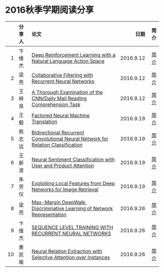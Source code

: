 # 2016秋季学期阅读分享

| |     分享人        | 论文           | 日期  | 简介 |
|-------------:|:-------------|:-------------| -----:| ---:|
|  1 | 卞维杰 | [Deep Reinforcement Learning with a Natural Language Action Space](https://arxiv.org/abs/1511.04636)      | 2016.9.12 | [简介](https://zhuanlan.zhihu.com/p/22543440) |
|  2 | 梁亮 | [Collaborative Filtering with Recurrent Neural Networks](http://arxiv.org/abs/1608.07400)      | 2016.9.12 | [简介](https://zhuanlan.zhihu.com/p/22547637) |
|  3 | 王梓良 | [A Thorough Examination of the CNN/Daily Mail Reading Comprehension Task](http://nlp.stanford.edu/pubs/chen2016thorough.pdf)      | 2016.9.12 | [简介](https://zhuanlan.zhihu.com/p/22685175?refer=c_51425207) |
|  4 | 王毅 | [Factored Neural Machine Translation](http://arxiv.org/abs/1609.04621)      | 2016.9.19 | [简介](https://zhuanlan.zhihu.com/p/22618651?refer=c_51425207) |
|  5 | 熊志远 | [Bidirectional Recurrent Convolutional Neural Network for Relation Classification](https://link.zhihu.com/?target=http%3A//www.aclweb.org/anthology/P/P16/P16-1072.pdf)      | 2016.9.19 | [简介](https://zhuanlan.zhihu.com/p/22683996?refer=c_51425207) |
|  6 | 王新波 | [Neural Sentiment Classification with User and Product Attention](http://www.thunlp.org/~chm/publications/emnlp2016_NSCUPA.pdf)      | 2016.9.19 | [简介](https://zhuanlan.zhihu.com/p/22629800?refer=c_51425207) |
|  7 | 朱芳仪 | [Exploiting Local Features from Deep Networks for Image Retrieval](http://arxiv.org/abs/1511.07053)      | 2016.9.19 | [简介](https://zhuanlan.zhihu.com/p/22654587?refer=c_51425207) |
|  8 | 梁亮 | [Max-Margin DeepWalk: Discriminative Learning of Network Representation](http://10.3.200.202/cache/13/03/tsinghua.edu.cn/242c9fcdfd9d8abcd346f8ee4da14535/ijcai2016_mmdw.pdf)      | 2016.9.26 | [简介](https://zhuanlan.zhihu.com/p/22660025) |
|  9 | 卞维杰 | [SEQUENCE LEVEL TRAINING WITH RECURRENT NEURAL NETWORKS](https://arxiv.org/pdf/1511.06732v7.pdf)      | 2016.9.26 | [简介](https://zhuanlan.zhihu.com/p/22649457?refer=c_51425207) |
|  10 | 黄凯瑜 | [Neural Relation Extraction with Selective Attention over Instances](https://www.aclweb.org/anthology/P/P16/P16-1200v2.pdf)      | 2016.9.26 | [简介](https://zhuanlan.zhihu.com/p/22666876?refer=c_51425207) |

